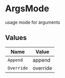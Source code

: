 # ArgsMode

usage mode for arguments


## Values

| Name       | Value      |
| ---------- | ---------- |
| `Append`   | append     |
| `Override` | override   |